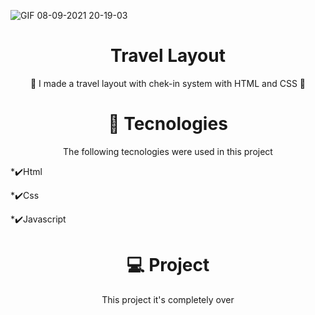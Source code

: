 ![GIF 08-09-2021 20-19-03](https://user-images.githubusercontent.com/79206432/132598200-73ca7298-bf69-4cdf-9938-d31ad3121f19.gif)

<h1 align="center"> Travel Layout </h1>
<p align="center"> 🎉 I made a travel layout with chek-in system with HTML and CSS 🥳 </p>
<h1 align="center">🚀 Tecnologies</h1>
<p align="center">The following tecnologies were used in this project</p>
<p>*✔️Html</p>
<p>*✔️Css</p>
<p>*✔️Javascript</p>

<h1 align="center"> 💻 Project </h1>
<p align="center"> This project it's completely over </p>

